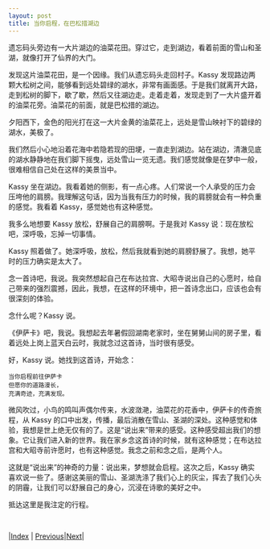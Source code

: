 ```yaml
---
layout: post
title: 当你启程，在巴松措湖边
---
```


遗忘码头旁边有一大片湖边的油菜花田。穿过它，走到湖边，看着前面的雪山和圣湖，就像打开了仙界的大门。

发现这片油菜花田，是一个因缘。我们从遗忘码头走回村子。Kassy 发现路边两颗大松树之间，能够看到远处碧绿的湖水，非常有画面感。于是我们就离开大路，走到松树的脚下，歇了歇，然后又往湖边走。走着走着，发现走到了一大片盛开着的油菜花旁。油菜花的前面，就是巴松措的湖边。

夕阳西下，金色的阳光打在这一大片金黄的油菜花上，远处是雪山映衬下的碧绿的湖水，美极了。

我们然后小心地沿着花海中若隐若现的田埂，一直走到湖边。站在湖边，清澈见底的湖水静静地在我们脚下摇曳，远处雪山一览无遗。我们感觉就像是在梦中一般，很难相信自己处在这样的美景当中。

Kassy 坐在湖边。我看着她的侧影，有一点心疼。人们常说一个人承受的压力会压垮他的肩膀。我理解这句话，因为当我有压力的时候，我的肩膀就会有一种负重的感觉。我看着 Kassy，感觉她也有这种感觉。

我多么地想要 Kassy 放松，舒展自己的肩膀啊。于是我对 Kassy 说：现在放松吧，深呼吸，忘掉一切事情。

Kassy 照着做了。她深呼吸，放松，然后我就看到她的肩膀舒展了。我想，她平时的压力确实是太大了。

念一首诗吧，我说。我突然想起自己在布达拉宫、大昭寺说出自己的心愿时，给自己带来的强烈震撼，因此，我想，在这样的环境中，把一首诗念出口，应该也会有很深刻的体验。

念什么呢？Kassy 说。

《伊萨卡》吧，我说。我想起去年暑假回湖南老家时，坐在舅舅山间的房子里，看着远处上岗上蓝天白云时，我就念过这首诗，当时很有感受。

好，Kassy 说。她找到这首诗，开始念：

```
当你启程前往伊萨卡
但愿你的道路漫长，
充满奇迹，充满发现。
```

微风吹过，小鸟的鸣叫声偶尔传来，水波潋滟，油菜花的花香中，伊萨卡的传奇旅程，从 Kassy 的口中出发，传播，最后消散在雪山、圣湖的深处。这种感觉和体验，我想是世上绝无仅有的了。这是“说出来”带来的感受。这种感受超出我们的想象。它让我们进入新的世界。我在家乡念这首诗的时候，就有这种感觉；在布达拉宫和大昭寺前许愿时，也有这种感觉。我念之前和念之后，是两个人。

这就是“说出来”的神奇的力量：说出来，梦想就会启程。这次之后，Kassy 确实喜欢说一些了。感谢这美丽的雪山、圣湖洗涤了我们心上的灰尘，挥去了我们心头的阴霾，让我们可以舒展自己的身心，沉浸在诗歌的美好之中。

抵达这里是我注定的行程。

<br/>

|[Index](../) | [Previous](82-lake)|[Next](85-zangkezhan)|
